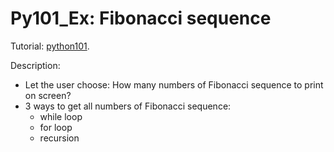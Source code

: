 # Py101_Ex: Fibonacci sequence

Tutorial: [python101](https://python101.readthedocs.io/pl/latest/podstawy/przyklady/przyklad04.html).

Description:
* Let the user choose: How many numbers of Fibonacci sequence to print on screen?
* 3 ways to get all numbers of Fibonacci sequence:
	* while loop
	* for loop
	* recursion 

